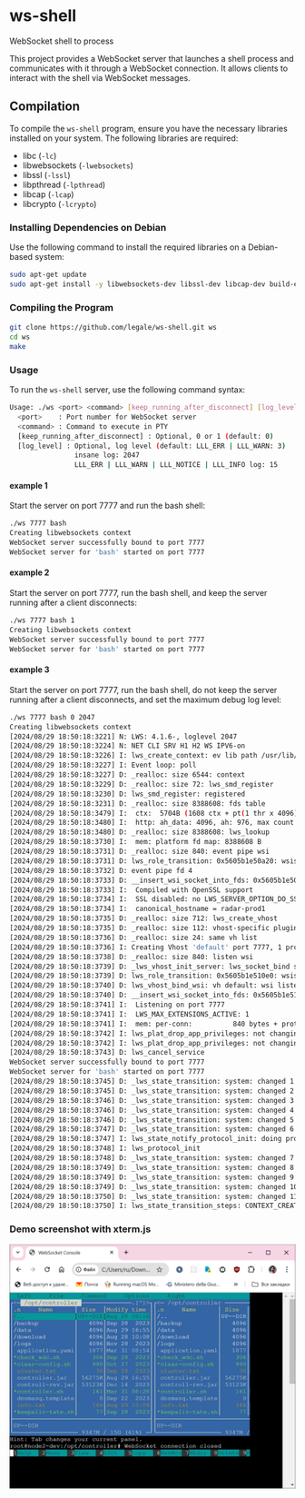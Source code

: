 # ws-shell
WebSocket shell to process

This project provides a WebSocket server that launches a shell process and communicates with it through a WebSocket connection. It allows clients to interact with the shell via WebSocket messages.

## Compilation

To compile the `ws-shell` program, ensure you have the necessary libraries installed on your system. The following libraries are required:

- libc (`-lc`)
- libwebsockets (`-lwebsockets`)
- libssl (`-lssl`)
- libpthread (`-lpthread`)
- libcap (`-lcap`)
- libcrypto (`-lcrypto`)

### Installing Dependencies on Debian

Use the following command to install the required libraries on a Debian-based system:

```bash
sudo apt-get update
sudo apt-get install -y libwebsockets-dev libssl-dev libcap-dev build-essential make git
```

### Compiling the Program
```bash
git clone https://github.com/legale/ws-shell.git ws
cd ws
make
```

### Usage
To run the `ws-shell` server, use the following command syntax:
```sh
Usage: ./ws <port> <command> [keep_running_after_disconnect] [log_level]
  <port>    : Port number for WebSocket server
  <command> : Command to execute in PTY
  [keep_running_after_disconnect] : Optional, 0 or 1 (default: 0)
  [log_level] : Optional, log level (default: LLL_ERR | LLL_WARN: 3)
                insane log: 2047
                LLL_ERR | LLL_WARN | LLL_NOTICE | LLL_INFO log: 15
```

#### example 1
Start the server on port 7777 and run the bash shell:
```bash
./ws 7777 bash
Creating libwebsockets context
WebSocket server successfully bound to port 7777
WebSocket server for 'bash' started on port 7777
```

#### example 2
Start the server on port 7777, run the bash shell, and keep the server running after a client disconnects:
```bash
./ws 7777 bash 1
Creating libwebsockets context
WebSocket server successfully bound to port 7777
WebSocket server for 'bash' started on port 7777
```
#### example 3
Start the server on port 7777, run the bash shell, do not keep the server running after a client disconnects, and set the maximum debug log level:
```bash
./ws 7777 bash 0 2047
Creating libwebsockets context
[2024/08/29 18:50:18:3221] N: LWS: 4.1.6-, loglevel 2047
[2024/08/29 18:50:18:3224] N: NET CLI SRV H1 H2 WS IPV6-on
[2024/08/29 18:50:18:3226] I: lws_create_context: ev lib path /usr/lib/x86_64-linux-gnu
[2024/08/29 18:50:18:3227] I: Event loop: poll
[2024/08/29 18:50:18:3227] D: _realloc: size 6544: context
[2024/08/29 18:50:18:3229] D: _realloc: size 72: lws_smd_register
[2024/08/29 18:50:18:3230] D: lws_smd_register: registered
[2024/08/29 18:50:18:3231] D: _realloc: size 8388608: fds table
[2024/08/29 18:50:18:3479] I:  ctx:  5704B (1608 ctx + pt(1 thr x 4096)), pt-fds: 1048576, fdmap: 8388608
[2024/08/29 18:50:18:3480] I:  http: ah_data: 4096, ah: 976, max count 1048576
[2024/08/29 18:50:18:3480] D: _realloc: size 8388608: lws_lookup
[2024/08/29 18:50:18:3730] I:  mem: platform fd map: 8388608 B
[2024/08/29 18:50:18:3731] D: _realloc: size 840: event pipe wsi
[2024/08/29 18:50:18:3731] D: lws_role_transition: 0x5605b1e50a20: wsistate 0x200, ops pipe
[2024/08/29 18:50:18:3732] D: event pipe fd 4
[2024/08/29 18:50:18:3733] D: __insert_wsi_socket_into_fds: 0x5605b1e50a20: tsi=0, sock=4, pos-in-fds=0
[2024/08/29 18:50:18:3733] I:  Compiled with OpenSSL support
[2024/08/29 18:50:18:3734] I:  SSL disabled: no LWS_SERVER_OPTION_DO_SSL_GLOBAL_INIT
[2024/08/29 18:50:18:3734] I:  canonical_hostname = radar-prod1
[2024/08/29 18:50:18:3735] D: _realloc: size 712: lws_create_vhost
[2024/08/29 18:50:18:3735] D: _realloc: size 112: vhost-specific plugin table
[2024/08/29 18:50:18:3736] D: _realloc: size 24: same vh list
[2024/08/29 18:50:18:3736] I: Creating Vhost 'default' port 7777, 1 protocols, IPv6 on
[2024/08/29 18:50:18:3738] D: _realloc: size 840: listen wsi
[2024/08/29 18:50:18:3739] D: _lws_vhost_init_server: lws_socket_bind says 7777
[2024/08/29 18:50:18:3739] D: lws_role_transition: 0x5605b1e510e0: wsistate 0x200, ops listen
[2024/08/29 18:50:18:3740] D: lws_vhost_bind_wsi: vh default: wsi listen/shell, count_bound_wsi 1
[2024/08/29 18:50:18:3740] D: __insert_wsi_socket_into_fds: 0x5605b1e510e0: tsi=0, sock=5, pos-in-fds=1
[2024/08/29 18:50:18:3741] I:  Listening on port 7777
[2024/08/29 18:50:18:3741] I:  LWS_MAX_EXTENSIONS_ACTIVE: 1
[2024/08/29 18:50:18:3741] I:  mem: per-conn:          840 bytes + protocol rx buf
[2024/08/29 18:50:18:3742] I: lws_plat_drop_app_privileges: not changing group
[2024/08/29 18:50:18:3742] I: lws_plat_drop_app_privileges: not changing user
[2024/08/29 18:50:18:3743] D: lws_cancel_service
WebSocket server successfully bound to port 7777
WebSocket server for 'bash' started on port 7777
[2024/08/29 18:50:18:3745] D: _lws_state_transition: system: changed 1 'CONTEXT_CREATED' -> 2 'INITIALIZED'
[2024/08/29 18:50:18:3745] D: _lws_state_transition: system: changed 2 'INITIALIZED' -> 3 'IFACE_COLDPLUG'
[2024/08/29 18:50:18:3746] D: _lws_state_transition: system: changed 3 'IFACE_COLDPLUG' -> 4 'DHCP'
[2024/08/29 18:50:18:3746] D: _lws_state_transition: system: changed 4 'DHCP' -> 5 'CPD_PRE_TIME'
[2024/08/29 18:50:18:3746] D: _lws_state_transition: system: changed 5 'CPD_PRE_TIME' -> 6 'TIME_VALID'
[2024/08/29 18:50:18:3747] D: _lws_state_transition: system: changed 6 'TIME_VALID' -> 7 'CPD_POST_TIME'
[2024/08/29 18:50:18:3747] I: lws_state_notify_protocol_init: doing protocol init on POLICY_VALID
[2024/08/29 18:50:18:3748] I: lws_protocol_init
[2024/08/29 18:50:18:3748] D: _lws_state_transition: system: changed 7 'CPD_POST_TIME' -> 8 'POLICY_VALID'
[2024/08/29 18:50:18:3749] D: _lws_state_transition: system: changed 8 'POLICY_VALID' -> 9 'REGISTERED'
[2024/08/29 18:50:18:3749] D: _lws_state_transition: system: changed 9 'REGISTERED' -> 10 'AUTH1'
[2024/08/29 18:50:18:3749] D: _lws_state_transition: system: changed 10 'AUTH1' -> 11 'AUTH2'
[2024/08/29 18:50:18:3750] D: _lws_state_transition: system: changed 11 'AUTH2' -> 12 'OPERATIONAL'
[2024/08/29 18:50:18:3750] I: lws_state_transition_steps: CONTEXT_CREATED -> OPERATIONAL
```


### Demo screenshot with xterm.js

![alt text](image.png)